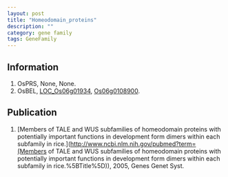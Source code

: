 ```yaml
---
layout: post
title: "Homeodomain_proteins"
description: ""
category: gene family
tags: GeneFamily
---
```


## Information
1. OsPRS, None, None.
2. OsBEL, [LOC_Os06g01934](http://rice.plantbiology.msu.edu/cgi-bin/ORF_infopage.cgi?orf=LOC_Os06g01934), [Os06g0108900](http://rapdb.dna.affrc.go.jp/viewer/gbrowse_details/irgsp1?name=Os06g0108900).

## Publication
1. [Members of TALE and WUS subfamilies of homeodomain proteins with potentially important functions in development form dimers within each subfamily in rice.](http://www.ncbi.nlm.nih.gov/pubmed?term=(Members of TALE and WUS subfamilies of homeodomain proteins with potentially important functions in development form dimers within each subfamily in rice.%5BTitle%5D)), 2005, Genes Genet Syst.


